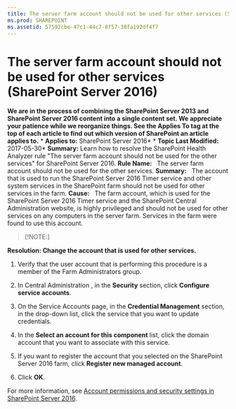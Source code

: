 ```yaml
---
title: The server farm account should not be used for other services (SharePoint Server 2016)
ms.prod: SHAREPOINT
ms.assetid: 57592cbe-47c1-44c7-8f57-38fa192df4f7
---
```



# The server farm account should not be used for other services (SharePoint Server 2016)
 **We are in the process of combining the SharePoint Server 2013 and SharePoint Server 2016 content into a single content set. We appreciate your patience while we reorganize things. See the Applies To tag at the top of each article to find out which version of SharePoint an article applies to.** * **Applies to:** SharePoint Server 2016*  * **Topic Last Modified:** 2017-05-30* **Summary:** Learn how to resolve the SharePoint Health Analyzer rule "The server farm account should not be used for the other services" for SharePoint Server 2016. **Rule Name:**   The server farm account should not be used for the other services. **Summary:**   The account that is used to run the SharePoint Server 2016 Timer service and other system services in the SharePoint farm should not be used for other services in the farm. **Cause:**   The farm account, which is used for the SharePoint Server 2016 Timer service and the SharePoint Central Administration website, is highly privileged and should not be used for other services on any computers in the server farm. Services in the farm were found to use this account.
> [!NOTE:]

  
    
    

 **Resolution: Change the account that is used for other services.**
1. Verify that the user account that is performing this procedure is a member of the Farm Administrators group.
    
  
2. In Central Administration , in the **Security** section, click **Configure service accounts**.
    
  
3. On the Service Accounts page, in the **Credential Management** section, in the drop-down list, click the service that you want to update credentials.
    
  
4. In the **Select an account for this component** list, click the domain account that you want to associate with this service.
    
  
5. If you want to register the account that you selected on the SharePoint Server 2016 farm, click **Register new managed account**.
    
  
6. Click **OK**.
    
  
For more information, see  [Account permissions and security settings in SharePoint Server 2016](html/account-permissions-and-security-settings-in-sharepoint-server-2016.md).
